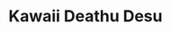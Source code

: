 ---
layout: devblog
title: Kawaii Deathu Desu
category: kdd
permalink: '/kawaii-deathu-desu-devblog/'
pagination: 
  enabled: true  
  category: kdd
  permalink: '/kdd-page/:num'
---